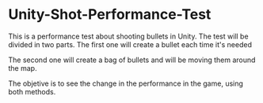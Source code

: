 Unity-Shot-Performance-Test
===========================

This is a performance test about shooting bullets in Unity. The test will be divided in two parts. The first one will create a bullet each time it's needed

The second one will create a bag of bullets and will be moving them around the map. 

The objetive is to see the change in the performance in the game, using both methods.
